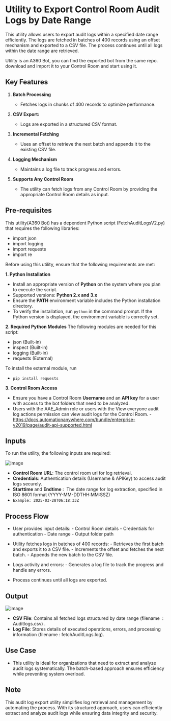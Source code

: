 # Utility to Export Control Room Audit Logs by Date Range

This utility allows users to export audit logs within a specified date range efficiently. The logs are fetched in batches of 400 records using an offset mechanism and exported to a CSV file. The process continues until all logs within the date range are retrieved.

Utility is an A360 Bot, you can find the exported bot from the same repo. download and import it to your Control Room and start using it.

## Key Features

1. **Batch Processing**
   - Fetches logs in chunks of 400 records to optimize performance.

2. **CSV Export:**
   - Logs are exported in a structured CSV format.

2. **Incremental Fetching**
   - Uses an offset to retrieve the next batch and appends it to the existing CSV file.

2. **Logging Mechanism**
   - Maintains a log file to track progress and errors.

2. **Supports Any Control Room**
   - The utility can fetch logs from any Control Room by providing the appropriate Control Room details as input.

## Pre-requisites

This utility(A360 Bot) has a dependent Python script (FetchAuditLogsV2.py) that requires the following libraries:

   - import json
   - import logging
   - import requests
   - import re

Before using this utility, ensure that the following requirements are met:

**1. Python Installation**
   - Install an appropriate version of **Python** on the system where you plan to execute the script.
   - Supported versions: **Python 2.x and 3.x**
   - Ensure the **PATH** environment variable includes the Python installation directory.
   - To verify the installation, run `python` in the command prompt. If the Python version is displayed, the environment variable is correctly set.


**2. Required Python Modules**
The following modules are needed for this script:
   - json (Built-in)
   - inspect (Built-in)
   - logging (Built-in)
   - requests (External)

To install the external module, run
   - ``pip install requests``


**3. Control Room Access** 
   - Ensure you have a Control Room **Username** and an **API key** for a user with access to the bot folders that need to be analyzed.
   - Users with the AAE_Admin role or users with the View everyone audit log actions permission can view audit logs for the Control Room.
	- https://docs.automationanywhere.com/bundle/enterprise-v2019/page/audit-api-supported.html


## Inputs

To run the utility, the following inputs are required:

![image](https://github.com/user-attachments/assets/dd861a97-22c8-43f2-b273-3f68be44088f)

   - **Control Room URL**: The control room url for log retrieval.
   - **Credentials**: Authentication details (Username & APIKey) to access audit logs securely.
   - **Starttime** and **Endtime** :  The date range for log extraction, specified in ISO 8601 format (YYYY-MM-DDTHH:MM:SSZ)
   - ``Example: 2025-03-28T06:18:33Z``

## Process Flow
   - User provides input details:
	- Control Room details
	- Credentials for authentication
	- Date range
	- Output folder path

   - Utility fetches logs in batches of 400 records:
	- Retrieves the first batch and exports it to a CSV file.
	- Increments the offset and fetches the next batch.
	- Appends the new batch to the CSV file.
   - Logs activity and errors:
	- Generates a log file to track the progress and handle any errors.
   - Process continues until all logs are exported.


## Output

![image](https://github.com/user-attachments/assets/d867f786-e554-44af-95ca-cc949bc4c764)

   - **CSV File**: Contains all fetched logs structured by date range (filename  : Auditlogs.csv) .
   - **Log File**: Stores details of executed operations, errors, and processing information (filename : fetchAuditLogs.log).

## Use Case

   - This utility is ideal for organizations that need to extract and analyze audit logs systematically. The batch-based approach ensures efficiency while preventing system overload.


## Note
This audit log export utility simplifies log retrieval and management by automating the process. With its structured approach, users can efficiently extract and analyze audit logs while ensuring data integrity and security.

         
